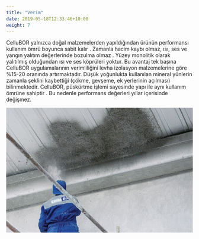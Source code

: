 ```yaml
---
title: "Verim"
date: 2019-05-18T12:33:46+10:00
weight: 7
---
```


CelluBOR yalnızca doğal malzemelerden yapıldığından ürünün performansı kullanım ömrü boyunca sabit kalır . Zamanla hacim kaybı olmaz, ısı, ses ve yangın yalıtım değerlerinde bozulma olmaz . Yüzey monolitik olarak yalıtılmış olduğundan ısı ve ses köprüleri yoktur. Bu avantaj tek başına CelluBOR uygulamalarının verimliliğini levha izolasyon malzemelerine göre %15-20 oranında artırmaktadır. Düşük yoğunlukta kullanılan mineral yünlerin zamanla şeklini kaybettiği (çökme, gevşeme, ek yerlerinin açılması) bilinmektedir. CelluBOR, püskürtme işlemi sayesinde yapı ile aynı kullanım ömrüne sahiptir . Bu nedenle performans değerleri yıllar içerisinde değişmez.

![Verim](/images/services/verim.jpg)